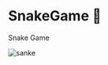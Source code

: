 # SnakeGame :snake:
Snake Game 

![sanke](https://user-images.githubusercontent.com/28951222/51691375-aae9c480-2020-11e9-9a0c-2d705784e8d1.JPG)

